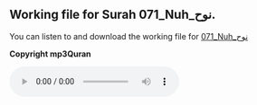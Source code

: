 
## Working file for Surah 071_Nuh_نوح.

You can listen to and download the working file for [071_Nuh_نوح](https://server13.mp3quran.net/husr/071.mp3)

**Copyright mp3Quran**

<audio controls src="https://server13.mp3quran.net/husr/071.mp3"></audio>

